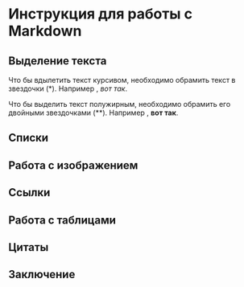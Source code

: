 # Инструкция для работы с Markdown

## Выделение текста

Что бы вдылетить текст курсивом, необходимо обрамить текст в звездочки (*). Например , *вот так*.

Что бы выделить текст полужирным, необходимо обрамить его двойными звездочками (**). Например , **вот так**.

## Списки

## Работа с изображением

## Ссылки

## Работа с таблицами

## Цитаты

## Заключение


